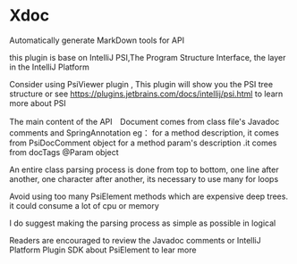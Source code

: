 # Xdoc
Automatically generate MarkDown tools for API

  this plugin is base on IntelliJ PSI,The Program Structure Interface, the layer
  in the IntelliJ Platform
 
  Consider using PsiViewer plugin , This plugin will show you the PSI tree structure
  or see https://plugins.jetbrains.com/docs/intellij/psi.html to learn more about PSI
 
  The main content of the API　Document comes from class  file's  Javadoc comments
  and SpringAnnotation
 eg： for a method description, it comes from PsiDocComment object
  for a method param's description .it comes from  docTags @Param object
 
  An entire class parsing process is done from top to bottom, one line after another,
  one character after another, its necessary to use many for loops

  Avoid using too many PsiElement methods which are expensive  deep trees.
  it could consume a lot of cpu or memory

  I do suggest making the parsing process as simple as possible in logical

 Readers are encouraged to review the Javadoc comments or IntelliJ Platform Plugin SDK
 about PsiElement to lear more

